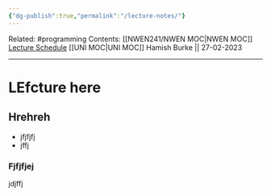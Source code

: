 ```yaml
---
{"dg-publish":true,"permalink":"/lecture-notes/"}
---
```


Related: #programming 
Contents: [[NWEN241/NWEN MOC\|NWEN MOC]]
[Lecture Schedule](https://ecs.wgtn.ac.nz/Courses/NWEN241_2023T1/LectureSchedule)
[[UNI MOC\|UNI MOC]]
Hamish Burke || 27-02-2023
***

# LEfcture here

## Hrehreh

- jfjfjfj
- jffj

### Fjfjfjej

jdjffj

